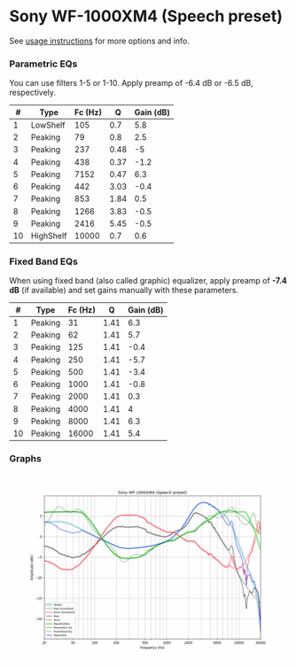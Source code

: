 # Sony WF-1000XM4 (Speech preset)
See [usage instructions](https://github.com/jaakkopasanen/AutoEq#usage) for more options and info.

### Parametric EQs
You can use filters 1-5 or 1-10. Apply preamp of -6.4 dB or -6.5 dB, respectively.

|   # | Type      |   Fc (Hz) |    Q |   Gain (dB) |
|-----|-----------|-----------|------|-------------|
|   1 | LowShelf  |       105 | 0.7  |         5.8 |
|   2 | Peaking   |        79 | 0.8  |         2.5 |
|   3 | Peaking   |       237 | 0.48 |        -5   |
|   4 | Peaking   |       438 | 0.37 |        -1.2 |
|   5 | Peaking   |      7152 | 0.47 |         6.3 |
|   6 | Peaking   |       442 | 3.03 |        -0.4 |
|   7 | Peaking   |       853 | 1.84 |         0.5 |
|   8 | Peaking   |      1266 | 3.83 |        -0.5 |
|   9 | Peaking   |      2416 | 5.45 |        -0.5 |
|  10 | HighShelf |     10000 | 0.7  |         0.6 |

### Fixed Band EQs
When using fixed band (also called graphic) equalizer, apply preamp of **-7.4 dB** (if available) and set gains manually with these parameters.

|   # | Type    |   Fc (Hz) |    Q |   Gain (dB) |
|-----|---------|-----------|------|-------------|
|   1 | Peaking |        31 | 1.41 |         6.3 |
|   2 | Peaking |        62 | 1.41 |         5.7 |
|   3 | Peaking |       125 | 1.41 |        -0.4 |
|   4 | Peaking |       250 | 1.41 |        -5.7 |
|   5 | Peaking |       500 | 1.41 |        -3.4 |
|   6 | Peaking |      1000 | 1.41 |        -0.8 |
|   7 | Peaking |      2000 | 1.41 |         0.3 |
|   8 | Peaking |      4000 | 1.41 |         4   |
|   9 | Peaking |      8000 | 1.41 |         6.3 |
|  10 | Peaking |     16000 | 1.41 |         5.4 |

### Graphs
![](./Sony%20WF-1000XM4%20(Speech%20preset).png)
